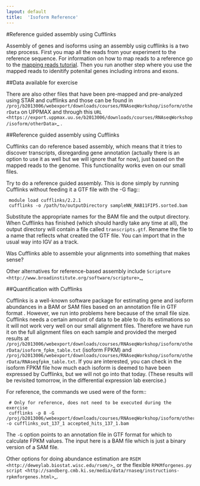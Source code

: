 ```yaml
---
layout: default
title:  'Isoform Reference'
---
```


#Reference guided assembly using Cufflinks

Assembly of genes and isoforms using an assembly usig cufflinks is a two step process. 
First you map all the reads from your experiment to the reference sequence. For information on how to map reads to a reference go to the [mapping reads tutorial](mapping_reads).   Then you run another step where you use the mapped reads to idenitify potenital genes including introns and exons.  




##Data available for exercise

There are also other files that have been pre-mapped and pre-analyzed using STAR and cufflinks and those can be found in
``/proj/b2013006/webexport/downloads/courses/RNAseqWorkshop/isoform/otherData`` on UPPMAX and through this `URL <https://export.uppmax.uu.se/b2013006/downloads/courses/RNAseqWorkshop/isoform/otherData>`_ .
 



##Reference guided assembly using Cufflinks

Cufflinks can do reference based assembly, which means 
that it tries to discover transcripts, disregarding gene annotation (actually there
is an option to use it as well but we will ignore that for now), just based on the 
mapped reads to the genome. This functionality works even on our small files.

Try to do a reference guided assembly. This is done simply by running Cufflinks 
without feeding it a GTF file with the -G flag::

     module load cufflinks/2.2.1
     cufflinks -o /path/to/outputDirectory sampleNN_RAB11FIP5.sorted.bam

Substitute the appropriate names for the BAM file and the output directory. When 
Cufflinks has finished (which should hardly take any time at all), the output 
directory will contain a file called ``transcripts.gtf``. Rename the file to a 
name that reflects what created the GTF file.  You can import that in 
the usual way into IGV as a track.

Was Cufflinks able to assemble your alignments into something that makes sense?
 
Other alternatives for reference-based assembly include 
`Scripture <http://www.broadinstitute.org/software/scripture>`_, 





##Quantification with Cufflinks

Cufflinks is a well-known software package for estimating gene and isoform 
abundances in a BAM or SAM files based on an annotation file in GTF format 
. However, we run 
into problems here because of the small file size. Cufflinks needs a certain amount 
of data to be able to do its estimations so it will not work very well on our small 
alignment files. Therefore we have run it on the full alignment files on each sample 
and provided the merged results at ``/proj/b2013006/webexport/downloads/courses/RNAseqWorkshop/isoform/otherData/isoform_fpkm_table.txt``
(isoform FPKM) and ``/proj/b2013006/webexport/downloads/courses/RNAseqWorkshop/isoform/otherData/RNAseqfpkm_table.txt``.
If you are interested, you can check in the isoform FPKM file how much each isoform 
is deemed to have been expressed by Cufflinks, but we will not go into that today. 
(These results will be revisited tomorrow, in the differential expression lab exercise.)

For reference, the commands we used were of the form::

     # Only for reference, does not need to be executed during the exercise
     cufflinks -p 8 -G /proj/b2013006/webexport/downloads/courses/RNAseqWorkshop/isoform/otherData/Homo_sapiens.GRCh38.77.fixed.gtf -o cufflinks_out_137_1 accepted_hits_137_1.bam

The ``-G`` option points to an annotation file in GTF format for which to calculate
FPKM values. The input here is a BAM file which is just a binary version of a SAM file.  

Other options for doing abundance estimation are `RSEM <http://deweylab.biostat.wisc.edu/rsem/>`_ 
or the flexible `RPKMforgenes.py script <http://sandberg.cmb.ki.se/media/data/rnaseq/instructions-rpkmforgenes.html>`_.









